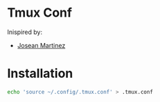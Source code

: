 # Tmux Conf

Inispired by:
- [Josean Martinez](https://github.com/josean-dev/dev-environment-files/blob/main/.tmux.conf)

# Installation

```bash
echo 'source ~/.config/.tmux.conf' > .tmux.conf
```
